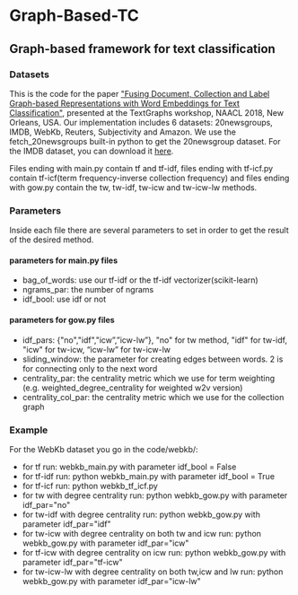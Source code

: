 # Graph-Based-TC
## Graph-based framework for text classification

### Datasets
This is the code for the paper ["Fusing Document, Collection and Label Graph-based Representations with Word Embeddings for Text Classification"](https://www.lix.polytechnique.fr/~kskianis/papers/tw-icw-w2v_textgraphs2018.pdf), presented at the TextGraphs workshop, NAACL 2018, New Orleans, USA.
Our implementation includes 6 datasets: 20newsgroups, IMDB, WebKb, Reuters, Subjectivity and Amazon. We use the fetch_20newsgroups built-in python to get the 20newsgroup dataset. For the IMDB dataset, you can download it [here](http://ai.stanford.edu/~amaas/data/sentiment/).

Files ending with main.py contain tf and tf-idf, files ending with tf-icf.py contain tf-icf(term frequency-inverse collection frequency) and files ending with gow.py contain the tw, tw-idf, tw-icw and tw-icw-lw methods.

### Parameters
Inside each file there are several parameters to set in order to get the result of the desired method.

#### parameters for main.py files
- bag_of_words: use our tf-idf or the tf-idf vectorizer(scikit-learn)
- ngrams_par: the number of ngrams
- idf_bool: use idf or not

#### parameters for gow.py files
- idf_pars: {"no","idf","icw”,”icw-lw”}, "no" for tw method, "idf" for tw-idf, "icw" for tw-icw, “icw-lw” for tw-icw-lw
- sliding_window: the parameter for creating edges between words. 2 is for connecting only to the next word
- centrality_par: the centrality metric which we use for term weighting (e.g. weighted_degree_centrality for weighted w2v version)
- centrality_col_par: the centrality metric which we use for the collection graph

### Example
For the WebKb dataset you go in the code/webkb/:
- for tf run: webkb_main.py with parameter idf_bool = False
- for tf-idf run: python webkb_main.py with parameter idf_bool = True
- for tf-icf run: python webkb_tf_icf.py
- for tw with degree centrality run: python webkb_gow.py with parameter idf_par="no"
- for tw-idf with degree centrality run: python webkb_gow.py with parameter idf_par="idf"
- for tw-icw with degree centrality on both tw and icw run: python webkb_gow.py with parameter idf_par="icw"
- for tf-icw with degree centrality on icw run: python webkb_gow.py with parameter idf_par="tf-icw"
- for tw-icw-lw with degree centrality on both tw,icw and lw run: python webkb_gow.py with parameter idf_par="icw-lw"
